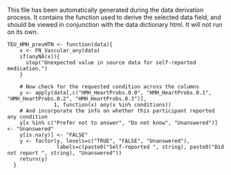 This file has been automatically generated during the data derivation process.
It contains the function used to derive the selected data field, and should be viewed in conjunction with the data dictionary html.
It will not run on its own.


```
TEU_HMH_prevHTN <- function(data){
    x <- FN_Vascular_any(data)
    if(anyNA(x)){
      stop("Unexpected value in source data for self-reported medication.")
    }
    
    # Now check for the requested condition across the columns
    y <- apply(data[,c("HMH_HeartProbs.0.0", "HMH_HeartProbs.0.1", "HMH_HeartProbs.0.2", "HMH_HeartProbs.0.3")],
               1, function(x) any(x %in% conditions))
    # And incorporate the info on whether this participant reported any condition
    y[x %in% c("Prefer not to answer", "Do not know", "Unanswered")] <- "Unanswered"
    y[is.na(y)] <- "FALSE"
    y <- factor(y, levels=c("TRUE", "FALSE", "Unanswered"), 
                labels=c(paste0("Self-reported ", string), paste0("Did not report ", string), "Unanswered"))
    return(y)
  }
```


